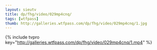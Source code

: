 ```yaml
--- 
layout: sieutv
title: dp/fhg/video/029mp4cnq/
tags: [wtfpass]
thumb: http://galleries.wtfpass.com/dp/fhg/video/029mp4cnq/1.jpg
---
```

{% include tvpro key="http://galleries.wtfpass.com/dp/fhg/video/029mp4cnq/1.mp4" %} 
